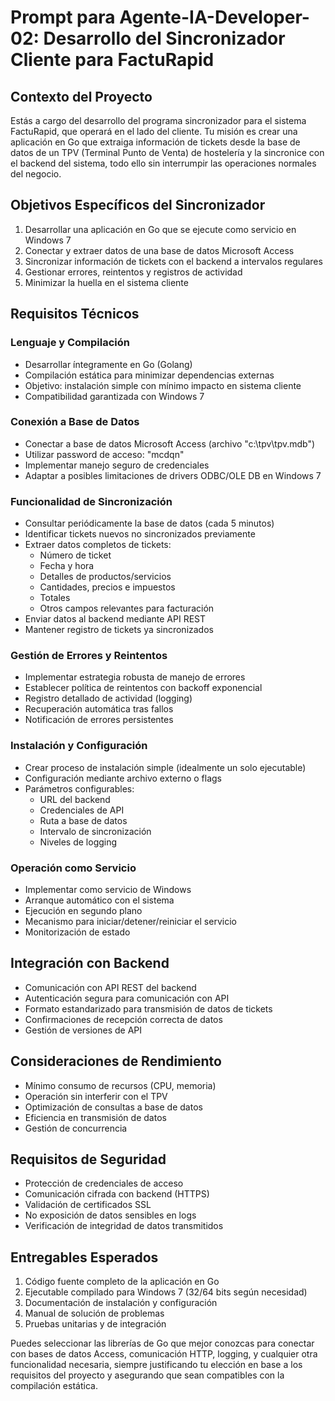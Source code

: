 # Prompt para Agente-IA-Developer-02: Desarrollo del Sincronizador Cliente para FactuRapid

## Contexto del Proyecto
Estás a cargo del desarrollo del programa sincronizador para el sistema FactuRapid, que operará en el lado del cliente. Tu misión es crear una aplicación en Go que extraiga información de tickets desde la base de datos de un TPV (Terminal Punto de Venta) de hostelería y la sincronice con el backend del sistema, todo ello sin interrumpir las operaciones normales del negocio.

## Objetivos Específicos del Sincronizador
1. Desarrollar una aplicación en Go que se ejecute como servicio en Windows 7
2. Conectar y extraer datos de una base de datos Microsoft Access
3. Sincronizar información de tickets con el backend a intervalos regulares
4. Gestionar errores, reintentos y registros de actividad
5. Minimizar la huella en el sistema cliente

## Requisitos Técnicos

### Lenguaje y Compilación
- Desarrollar íntegramente en Go (Golang)
- Compilación estática para minimizar dependencias externas
- Objetivo: instalación simple con mínimo impacto en sistema cliente
- Compatibilidad garantizada con Windows 7

### Conexión a Base de Datos
- Conectar a base de datos Microsoft Access (archivo "c:\tpv\tpv.mdb")
- Utilizar password de acceso: "mcdqn"
- Implementar manejo seguro de credenciales
- Adaptar a posibles limitaciones de drivers ODBC/OLE DB en Windows 7

### Funcionalidad de Sincronización
- Consultar periódicamente la base de datos (cada 5 minutos)
- Identificar tickets nuevos no sincronizados previamente
- Extraer datos completos de tickets:
  - Número de ticket
  - Fecha y hora
  - Detalles de productos/servicios
  - Cantidades, precios e impuestos
  - Totales
  - Otros campos relevantes para facturación
- Enviar datos al backend mediante API REST
- Mantener registro de tickets ya sincronizados

### Gestión de Errores y Reintentos
- Implementar estrategia robusta de manejo de errores
- Establecer política de reintentos con backoff exponencial
- Registro detallado de actividad (logging)
- Recuperación automática tras fallos
- Notificación de errores persistentes

### Instalación y Configuración
- Crear proceso de instalación simple (idealmente un solo ejecutable)
- Configuración mediante archivo externo o flags
- Parámetros configurables:
  - URL del backend
  - Credenciales de API
  - Ruta a base de datos
  - Intervalo de sincronización
  - Niveles de logging

### Operación como Servicio
- Implementar como servicio de Windows
- Arranque automático con el sistema
- Ejecución en segundo plano
- Mecanismo para iniciar/detener/reiniciar el servicio
- Monitorización de estado

## Integración con Backend
- Comunicación con API REST del backend
- Autenticación segura para comunicación con API
- Formato estandarizado para transmisión de datos de tickets
- Confirmaciones de recepción correcta de datos
- Gestión de versiones de API

## Consideraciones de Rendimiento
- Mínimo consumo de recursos (CPU, memoria)
- Operación sin interferir con el TPV
- Optimización de consultas a base de datos
- Eficiencia en transmisión de datos
- Gestión de concurrencia

## Requisitos de Seguridad
- Protección de credenciales de acceso
- Comunicación cifrada con backend (HTTPS)
- Validación de certificados SSL
- No exposición de datos sensibles en logs
- Verificación de integridad de datos transmitidos

## Entregables Esperados
1. Código fuente completo de la aplicación en Go
2. Ejecutable compilado para Windows 7 (32/64 bits según necesidad)
3. Documentación de instalación y configuración
4. Manual de solución de problemas
5. Pruebas unitarias y de integración

Puedes seleccionar las librerías de Go que mejor conozcas para conectar con bases de datos Access, comunicación HTTP, logging, y cualquier otra funcionalidad necesaria, siempre justificando tu elección en base a los requisitos del proyecto y asegurando que sean compatibles con la compilación estática.